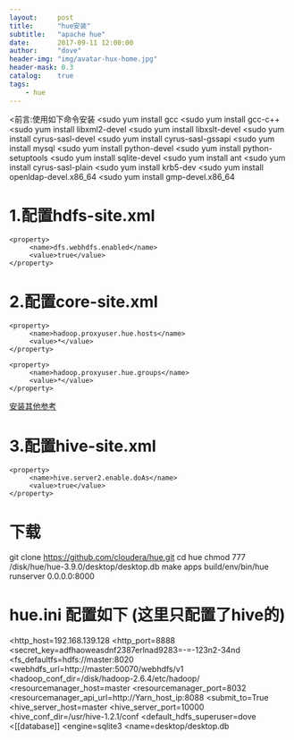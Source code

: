 ```yaml
---
layout:     post
title:      "hue安装"	
subtitle:   "apache hue"			
date:       2017-09-11 12:00:00
author:     "dove"
header-img: "img/avatar-hux-home.jpg"  
header-mask: 0.3
catalog:    true
tags:
    - hue
---
```

<前言:使用如下命令安装
<sudo yum install gcc
<sudo yum install gcc-c++
<sudo yum install libxml2-devel
<sudo yum install libxslt-devel
<sudo yum install cyrus-sasl-devel
<sudo yum install cyrus-sasl-gssapi
<sudo yum install mysql
<sudo yum install python-devel
<sudo yum install python-setuptools
<sudo yum install sqlite-devel
<sudo yum install ant
<sudo yum install cyrus-sasl-plain
<sudo yum install krb5-dev
<sudo yum install openldap-devel.x86_64
<sudo yum install gmp-devel.x86_64


# 1.配置hdfs-site.xml
	<property>
		 <name>dfs.webhdfs.enabled</name>
		 <value>true</value>
	</property>

# 2.配置core-site.xml
	<property>
		 <name>hadoop.proxyuser.hue.hosts</name>
		 <value>*</value>
	</property>
	 
	<property>
		 <name>hadoop.proxyuser.hue.groups</name>
		 <value>*</value>
	</property>
[安装其他参考](https://docs.hortonworks.com/HDPDocuments/HDP2/HDP-2.3.4/bk_installing_manually_book/content/configure_hdp_hue.html)


# 3.配置hive-site.xml
	<property>
		 <name>hive.server2.enable.doAs</name>
		 <value>true</value>
	</property>

# 下载
git clone https://github.com/cloudera/hue.git
cd hue
chmod 777 /disk/hue/hue-3.9.0/desktop/desktop.db
make apps
build/env/bin/hue runserver 0.0.0.0:8000

# hue.ini 配置如下  (这里只配置了hive的)
<http_host=192.168.139.128
<http_port=8888
<secret_key=adfhaoweasdnf2387erlnad9283=-=-123n2-34nd
<fs_defaultfs=hdfs://master:8020
<webhdfs_url=http://master:50070/webhdfs/v1
<hadoop_conf_dir=/disk/hadoop-2.6.4/etc/hadoop/
<resourcemanager_host=master
<resourcemanager_port=8032
<resourcemanager_api_url=http://Yarn_host_ip:8088
<submit_to=True
<hive_server_host=master
<hive_server_port=10000
<hive_conf_dir=/usr/hive-1.2.1/conf
<default_hdfs_superuser=dove
<[[database]]
<engine=sqlite3
<name=desktop/desktop.db